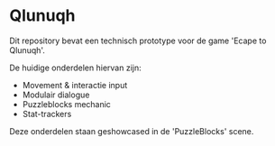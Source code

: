 # Qlunuqh

Dit repository bevat een technisch prototype voor de game 'Ecape to Qlunuqh'.

De huidige onderdelen hiervan zijn:
- Movement & interactie input
- Modulair dialogue
- Puzzleblocks mechanic
- Stat-trackers

Deze onderdelen staan geshowcased in de 'PuzzleBlocks' scene.
